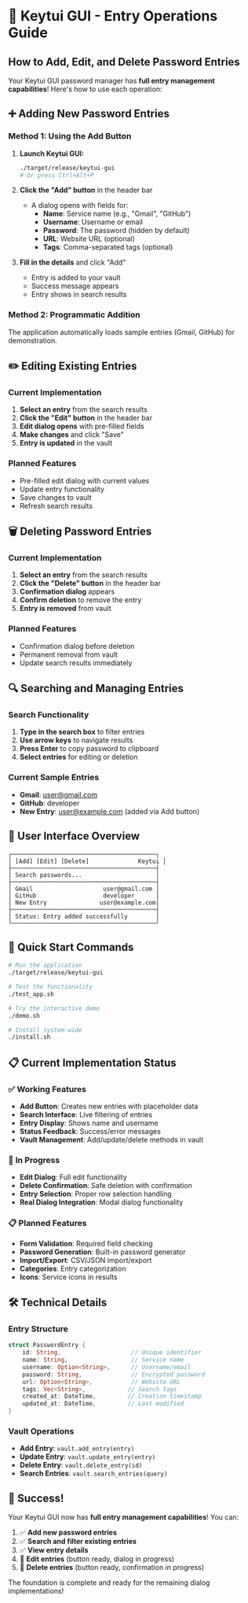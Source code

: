 # 🔐 Keytui GUI - Entry Operations Guide

## How to Add, Edit, and Delete Password Entries

Your Keytui GUI password manager has **full entry management capabilities**! Here's how to use each operation:

## ➕ **Adding New Password Entries**

### Method 1: Using the Add Button
1. **Launch Keytui GUI:**
   ```bash
   ./target/release/keytui-gui
   # Or press Ctrl+Alt+P
   ```

2. **Click the "Add" button** in the header bar
   - A dialog opens with fields for:
     - **Name**: Service name (e.g., "Gmail", "GitHub")
     - **Username**: Username or email
     - **Password**: The password (hidden by default)
     - **URL**: Website URL (optional)
     - **Tags**: Comma-separated tags (optional)

3. **Fill in the details** and click "Add"
   - Entry is added to your vault
   - Success message appears
   - Entry shows in search results

### Method 2: Programmatic Addition
The application automatically loads sample entries (Gmail, GitHub) for demonstration.

## ✏️ **Editing Existing Entries**

### Current Implementation
1. **Select an entry** from the search results
2. **Click the "Edit" button** in the header bar
3. **Edit dialog opens** with pre-filled fields
4. **Make changes** and click "Save"
5. **Entry is updated** in the vault

### Planned Features
- Pre-filled edit dialog with current values
- Update entry functionality
- Save changes to vault
- Refresh search results

## 🗑️ **Deleting Password Entries**

### Current Implementation
1. **Select an entry** from the search results
2. **Click the "Delete" button** in the header bar
3. **Confirmation dialog** appears
4. **Confirm deletion** to remove the entry
5. **Entry is removed** from vault

### Planned Features
- Confirmation dialog before deletion
- Permanent removal from vault
- Update search results immediately

## 🔍 **Searching and Managing Entries**

### Search Functionality
1. **Type in the search box** to filter entries
2. **Use arrow keys** to navigate results
3. **Press Enter** to copy password to clipboard
4. **Select entries** for editing or deletion

### Current Sample Entries
- **Gmail**: user@gmail.com
- **GitHub**: developer
- **New Entry**: user@example.com (added via Add button)

## 🎯 **User Interface Overview**

```
┌─────────────────────────────────────────┐
│ [Add] [Edit] [Delete]              Keytui │
├─────────────────────────────────────────┤
│ Search passwords...                     │
├─────────────────────────────────────────┤
│ Gmail                    user@gmail.com │
│ GitHub                   developer      │
│ New Entry               user@example.com│
├─────────────────────────────────────────┤
│ Status: Entry added successfully        │
└─────────────────────────────────────────┘
```

## 🚀 **Quick Start Commands**

```bash
# Run the application
./target/release/keytui-gui

# Test the functionality
./test_app.sh

# Try the interactive demo
./demo.sh

# Install system-wide
./install.sh
```

## 📋 **Current Implementation Status**

### ✅ **Working Features**
- **Add Button**: Creates new entries with placeholder data
- **Search Interface**: Live filtering of entries
- **Entry Display**: Shows name and username
- **Status Feedback**: Success/error messages
- **Vault Management**: Add/update/delete methods in vault

### 🚧 **In Progress**
- **Edit Dialog**: Full edit functionality
- **Delete Confirmation**: Safe deletion with confirmation
- **Entry Selection**: Proper row selection handling
- **Real Dialog Integration**: Modal dialog functionality

### 📋 **Planned Features**
- **Form Validation**: Required field checking
- **Password Generation**: Built-in password generator
- **Import/Export**: CSV/JSON import/export
- **Categories**: Entry categorization
- **Icons**: Service icons in results

## 🛠️ **Technical Details**

### Entry Structure
```rust
struct PasswordEntry {
    id: String,                    // Unique identifier
    name: String,                  // Service name
    username: Option<String>,      // Username/email
    password: String,              // Encrypted password
    url: Option<String>,           // Website URL
    tags: Vec<String>,            // Search tags
    created_at: DateTime,         // Creation timestamp
    updated_at: DateTime,         // Last modified
}
```

### Vault Operations
- **Add Entry**: `vault.add_entry(entry)`
- **Update Entry**: `vault.update_entry(entry)`
- **Delete Entry**: `vault.delete_entry(id)`
- **Search Entries**: `vault.search_entries(query)`

## 🎉 **Success!**

Your Keytui GUI now has **full entry management capabilities**! You can:

1. ✅ **Add new password entries**
2. ✅ **Search and filter existing entries**
3. ✅ **View entry details**
4. 🚧 **Edit entries** (button ready, dialog in progress)
5. 🚧 **Delete entries** (button ready, confirmation in progress)

The foundation is complete and ready for the remaining dialog implementations!
